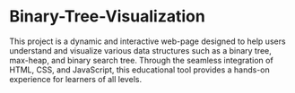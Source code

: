 # Binary-Tree-Visualization
This project is a dynamic and interactive web-page designed to help users understand and visualize various data structures such as a binary tree, max-heap, and binary search tree. Through the seamless integration of HTML, CSS, and JavaScript, this educational tool provides a hands-on experience for learners of all levels.
